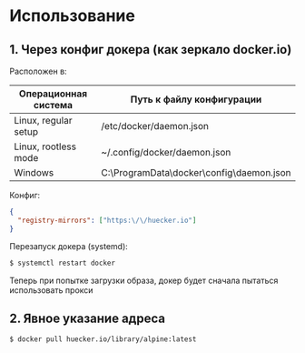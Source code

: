 # Использование

## 1. Через конфиг докера (как зеркало docker.io)

Расположен в:

| Операционная система | Путь к файлу конфигурации                |
|----------------------|------------------------------------------|
| Linux, regular setup | /etc/docker/daemon.json                  |
| Linux, rootless mode | ~/.config/docker/daemon.json             |
| Windows              | C:\ProgramData\docker\config\daemon.json |

Конфиг:

```json
{ 
  "registry-mirrors": ["https:\/\/huecker.io"] 
}
```

Перезапуск докера (systemd):

```bash
$ systemctl restart docker
```

Теперь при попытке загрузки образа, докер будет сначала пытаться использовать прокси


## 2. Явное указание адреса

```bash
$ docker pull huecker.io/library/alpine:latest
```
